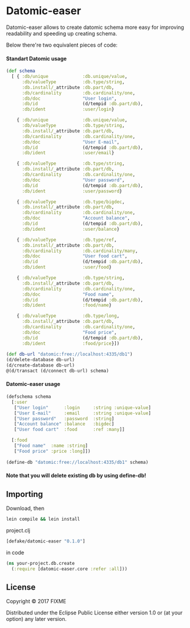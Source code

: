 # Datomic-easer

Datomic-easer allows to create datomic schema more easy for improving readability and speeding up creating schema.

Below there're two equivalent pieces of code:

#### Standart Datomic usage
```clj
(def schema
  [ { :db/unique             :db.unique/value, 
      :db/valueType          :db.type/string, 
      :db.install/_attribute :db.part/db, 
      :db/cardinality        :db.cardinality/one, 
      :db/doc                "User login", 
      :db/id                 (d/tempid :db.part/db), 
      :db/ident              :user/login} 

    { :db/unique             :db.unique/value, 
      :db/valueType          :db.type/string, 
      :db.install/_attribute :db.part/db, 
      :db/cardinality        :db.cardinality/one, 
      :db/doc                "User E-mail", 
      :db/id                 (d/tempid :db.part/db), 
      :db/ident              :user/email} 

    { :db/valueType          :db.type/string, 
      :db.install/_attribute :db.part/db, 
      :db/cardinality        :db.cardinality/one, 
      :db/doc                "User password", 
      :db/id                 (d/tempid :db.part/db), 
      :db/ident              :user/password} 

    { :db/valueType          :db.type/bigdec, 
      :db.install/_attribute :db.part/db, 
      :db/cardinality        :db.cardinality/one, 
      :db/doc                "Account balance", 
      :db/id                 (d/tempid :db.part/db), 
      :db/ident              :user/balance} 

    { :db/valueType          :db.type/ref, 
      :db.install/_attribute :db.part/db, 
      :db/cardinality        :db.cardinality/many, 
      :db/doc                "User food cart", 
      :db/id                 (d/tempid :db.part/db), 
      :db/ident              :user/food} 

    { :db/valueType          :db.type/string, 
      :db.install/_attribute :db.part/db, 
      :db/cardinality        :db.cardinality/one, 
      :db/doc                "Food name", 
      :db/id                 (d/tempid :db.part/db), 
      :db/ident              :food/name} 

    { :db/valueType          :db.type/long, 
      :db.install/_attribute :db.part/db, 
      :db/cardinality        :db.cardinality/one, 
      :db/doc                "Food price", 
      :db/id                 (d/tempid :db.part/db), 
      :db/ident              :food/price}])
      
(def db-url "datomic:free://localhost:4335/db1")
(d/delete-database db-url)
(d/create-database db-url)
@(d/transact (d/connect db-url) schema)
```

#### Datomic-easer usage
```clj
(defschema schema
  [:user
   ["User login"      :login     :string :unique-value]
   ["User E-mail"     :email     :string :unique-value]
   ["User password"   :password  :string]
   ["Account balance" :balance   :bigdec]
   ["User food cart"  :food      :ref :many]]

  [:food
   ["Food name"  :name :string]
   ["Food price" :price :long]])
   
(define-db "datomic:free://localhost:4335/db1" schema)
```

#### Note that you will delete existing db by using define-db!

## Importing

Download, then 
```cmd
lein compile && lein install
```

project.clj
```clj
[defake/datomic-easer "0.1.0"]
```

in code
```clj
(ns your-project.db.create
  (:require [datomic-easer.core :refer :all]))
```

## License

Copyright © 2017 FIXME

Distributed under the Eclipse Public License either version 1.0 or (at
your option) any later version.
